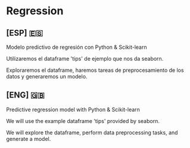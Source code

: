 # Regression

## [ESP] 🇪🇸
Modelo predictivo de regresión con Python  &amp; Scikit-learn

Utilizaremos el dataframe 'tips' de ejemplo que nos da seaborn. 

Exploraremos el dataframe, haremos tareas de preprocesamiento de los datos y generaremos un modelo.


## [ENG] 🇬🇧
Predictive regression model with Python &amp; Scikit-learn

We will use the example dataframe 'tips' provided by seaborn.

We will explore the dataframe, perform data preprocessing tasks, and generate a model.
